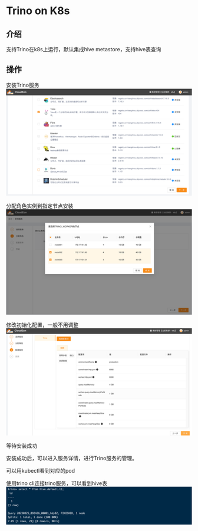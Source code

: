 # Trino on  K8s
## 介绍
支持Trino在k8s上运行，默认集成hive metastore，支持hive表查询
## 操作
安装Trino服务
![img_1.png](../images/img_1.png)

分配角色实例到指定节点安装
![img_2.png](../images/img_2.png)

修改初始化配置，一般不用调整
![img_3.png](../images/img_3.png)

等待安装成功


安装成功后，可以进入服务详情，进行Trino服务的管理。



可以用kubectl看到对应的pod


使用trino cli连接trino服务，可以看到hive表
![img.png](../images/trino-0.png)